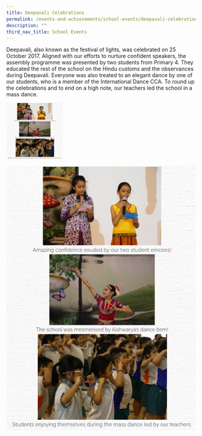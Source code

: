 ```yaml
---
title: Deepavali Celebrations
permalink: /events-and-achievements/school-events/deepavali-celebrations/
description: ""
third_nav_title: School Events
---
```

Deepavali, also known as the festival of lights, was celebrated on 25 October 2017. Aligned with our efforts to nurture confident speakers, the assembly programme was presented by two students from Primary 4. They educated the rest of the school on the Hindu customs and the observances during Deepavali. Everyone was also treated to an elegant dance by one of our students, who is a member of the International Dance CCA. To round up the celebrations and to end on a high note, our teachers led the school in a mass dance.

<img src="/images/deepavali.png" 
         width="150" 
         height="150" />
				 <br>
				 
![](/images/deepavali.png)